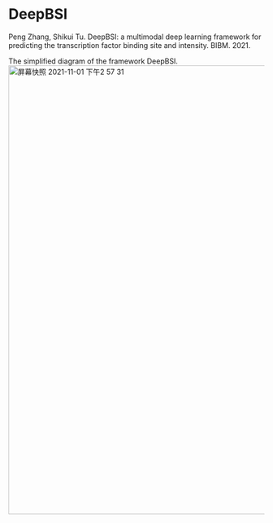 # DeepBSI

Peng Zhang, Shikui Tu. DeepBSI: a multimodal deep learning framework for predicting the transcription factor binding site and intensity. BIBM. 2021.


The simplified diagram of the framework DeepBSI.
<img width="883" alt="屏幕快照 2021-11-01 下午2 57 31" src="https://user-images.githubusercontent.com/7290698/139633484-b0700273-3367-41f1-8bc7-8a5503667b0c.png">
